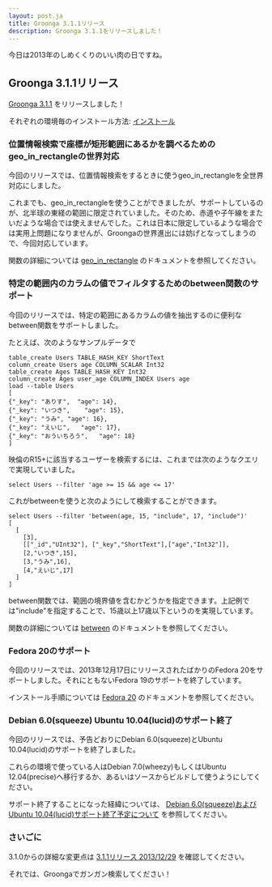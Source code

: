 ```yaml
---
layout: post.ja
title: Groonga 3.1.1リリース
description: Groonga 3.1.1をリリースしました！
---
```


今日は2013年のしめくくりのいい肉の日ですね。

Groonga 3.1.1リリース
---------------------

[Groonga 3.1.1](/ja/docs/news.html#release-3-1-1) をリリースしました！

それぞれの環境毎のインストール方法:
[インストール](/ja/docs/install.html)

### 位置情報検索で座標が矩形範囲にあるかを調べるためのgeo_in_rectangleの世界対応

今回のリリースでは、位置情報検索をするときに使うgeo_in_rectangleを全世界対応にしました。

これまでも、geo_in_rectangleを使うことができましたが、サポートしているのが、北半球の東経の範囲に限定されていました。そのため、赤道や子午線をまたいだような場合では使えませんでした。これは日本に限定しているような場合では実用上問題になりませんが、Groongaの世界進出には妨げとなってしまうので、今回対応しています。

関数の詳細については
[geo_in_rectangle](http://groonga.org/ja/docs/reference/functions/geo_in_rectangle.html)
のドキュメントを参照してください。

### 特定の範囲内のカラムの値でフィルタするためのbetween関数のサポート

今回のリリースでは、特定の範囲にあるカラムの値を抽出するのに便利なbetween関数をサポートしました。

たとえば、次のようなサンプルデータで

    table_create Users TABLE_HASH_KEY ShortText
    column_create Users age COLUMN_SCALAR Int32
    table_create Ages TABLE_HASH_KEY Int32
    column_create Ages user_age COLUMN_INDEX Users age
    load --table Users
    [
    {"_key": "ありす",  "age": 14},
    {"_key": "いつき",    "age": 15},
    {"_key": "うみ", "age": 16},
    {"_key": "えいじ",   "age": 17},
    {"_key": "おういちろう",   "age": 18}
    ]

映倫のR15+に該当するユーザーを検索するには、これまでは次のようなクエリで実現していました。

    select Users --filter 'age >= 15 && age <= 17'

これがbetweenを使うと次のようにして検索することができます。

    select Users --filter 'between(age, 15, "include", 17, "include")'
    [
      [
        [3],
        [["_id","UInt32"], ["_key","ShortText"],["age","Int32"]],
        [2,"いつき",15],
        [3,"うみ",16],
        [4,"えいじ",17]
      ]
    ]

between関数では、範囲の境界値を含むかどうかを指定できます。上記例では"include"を指定することで、15歳以上17歳以下というのを実現しています。

関数の詳細については
[between](http://groonga.org/ja/docs/reference/functions/between.html)
のドキュメントを参照してください。

### Fedora 20のサポート

今回のリリースでは、2013年12月17日にリリースされたばかりのFedora
20をサポートしました。それにともないFedora
19のサポートを終了しています。

インストール手順については [Fedora
20](http://groonga.org/ja/docs/install/fedora.html)
のドキュメントを参照してください。

### Debian 6.0(squeeze) Ubuntu 10.04(lucid)のサポート終了

今回のリリースでは、予告どおりにDebian 6.0(squeeze)とUbuntu
10.04(lucid)のサポートを終了しました。

これらの環境で使っている人はDebian 7.0(wheezy)もしくはUbuntu
12.04(precise)へ移行するか、あるいはソースからビルドして使うようにしてください。

サポート終了することになった経緯については、 [Debian
6.0(squeeze)およびUbuntu 10.04(lucid)サポート終了予定について](/ja/blog/2013/12/16/drop-squeeze-and-lucid-support.html)
を参照してください。

### さいごに

3.1.0からの詳細な変更点は [3.1.1リリース
2013/12/29](/ja/docs/news.html#release-3-1-1) を確認してください。

それでは、Groongaでガンガン検索してください！
